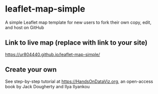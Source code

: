 # leaflet-map-simple
A simple Leaflet map template for new users to fork their own copy, edit, and host on GitHub

## Link to live map (replace with link to your site)
https://ur804440.github.io/leaflet-map-simple/

## Create your own
See step-by-step tutorial at https://HandsOnDataViz.org, an open-access book by Jack Dougherty and Ilya Ilyankou
